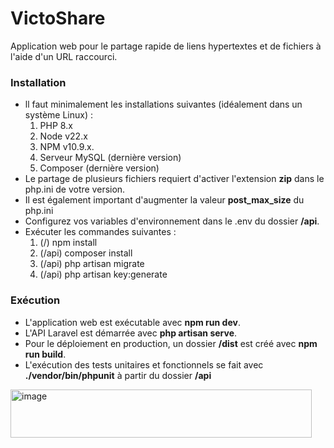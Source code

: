 # VictoShare
Application web pour le partage rapide de liens hypertextes et de fichiers à l'aide d'un URL raccourci.

### Installation

- ll faut minimalement les installations suivantes (idéalement dans un système Linux) : 
	1. PHP 8.x
	2. Node v22.x
	3. NPM v10.9.x.
	4. Serveur MySQL (dernière version)
	5. Composer (dernière version)
- Le partage de plusieurs fichiers requiert d'activer l'extension **zip** dans le php.ini de votre version.
- Il est également important d'augmenter la valeur **post_max_size** du php.ini
- Configurez vos variables d'environnement dans le .env du dossier **/api**.
- Exécuter les commandes suivantes :
	1. (/) npm install
	2. (/api) composer install
	3. (/api) php artisan migrate
	4. (/api) php artisan key:generate

### Exécution
- L'application web est exécutable avec **npm run dev**.
- L'API Laravel est démarrée avec **php artisan serve**.
- Pour le déploiement en production, un dossier **/dist** est créé avec **npm run build**.
- L'exécution des tests unitaires et fonctionnels se fait avec **./vendor/bin/phpunit** à partir du dossier **/api**
<img width="482" height="77" alt="image" src="https://github.com/user-attachments/assets/ceddb896-5ca2-46cb-97cd-c7d6a532aaec" />
